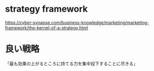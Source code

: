 # strategy framework
https://cyber-synapse.com/business-knowledge/marketing/marketing-framework/the-kernel-of-a-strategy.html

# 良い戦略
「最も効果の上がるところに持てる力を集中投下することに尽きる」